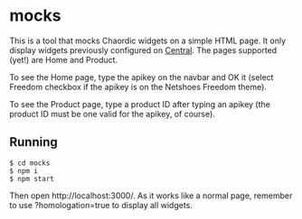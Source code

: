 # mocks
This is a tool that mocks Chaordic widgets on a simple HTML page. It only display widgets previously configured on [Central](https://vitrines.chaordic.com.br/). The pages supported (yet!) are Home and Product.

To see the Home page, type the apikey on the navbar and OK it (select Freedom checkbox if the apikey is on the Netshoes Freedom theme).

To see the Product page, type a product ID after typing an apikey (the product ID must be one valid for the apikey, of course).

## Running
```shell
$ cd mocks
$ npm i 
$ npm start
```
Then open http://localhost:3000/. As it works like a normal page, remember to use ?homologation=true to display all widgets.
